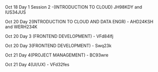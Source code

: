 <p>Oct 18 Day 1 Session 2 -(INTRODUCTION TO CLOUD) JH98KDY  and IUS34JUS <p>

<p>Oct 20 Day 2(INTRODUCTION TO  CLOUD AND DATA ENGR) - AHD24KSH and WERH234K </p>
<p>Oct 20 Day 3 (FRONTEND DEVELOPMENT) - VFd84lfj </p>
<p>Oct 20 Day 3(FRONTEND DEVELOPMENT) - Swq23k </p>

<p>Oct 21 Day 4(PROJECT MANAGEMENT) - BC93wre </p>
<p>Oct 21 Day 4(UI/UX)  - VFd32fes </p>


